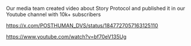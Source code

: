 Our media team created video about Story Protocol and published it in our Youtube channel with 10k+ subscribers

https://x.com/POSTHUMAN_DVS/status/1847727057163125110

https://www.youtube.com/watch?v=bf70eV135Ug
